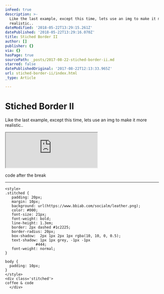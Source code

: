 ```yaml
---
inFeed: true
description: >-
  Like the last example, except this time, lets use an img to make it more
  realistic..
dateModified: '2018-05-22T13:29:15.261Z'
datePublished: '2018-05-22T13:29:16.070Z'
title: Stiched Border II
author: []
publisher: {}
via: {}
hasPage: true
sourcePath: _posts/2017-08-22-stiched-border-ii.md
starred: false
datePublishedOriginal: '2017-08-22T12:13:33.965Z'
url: stiched-border-ii/index.html
_type: Article

---
```

# Stiched Border II

Like the last example, except this time, lets use an img to make it more realistic..

<iframe src="https://the-grid.github.io/ed-userhtml/?g=eJxlUVluwyAU_OcUT4rUpFK81vkhbu7C8oJRMVhAaqdV7l6bOFGkItZh5q1tiFeDJ5KHqKPoUMIvAYCBSamtolCXw3RckJ55pS2F6gFwJr6UdxcrKVy82XUxDoEWxTiOOeea8Vy4vghOaGb6wiCLHfp8sOo9yYUzzlPYlGWZ3mdnYxb0D84-q9VFwkbUqosUuDMyoUZbzLoVrfIP7O_xOC9xtlgPE0gWllQ2lajr-vDynXkm9SW85MXdlIWOSTdSSNrZ-fP0irNdVe5hWcvMD_foI07xKatWtvJ43UO2XNMGsFBfxqZpmv-JWed7Zo7kRgh38poa8Kz_vdw30hZro1qpv0EYFsLn9tGz7YkIdz4jwttcV4mzgbaYeac_5IaOMQ" height="115" style=""></iframe>

code after the break

---

    <style>
    .stitched {
       padding: 20px;
       margin: 10px;
       background: url(https://www.bbiab.com/socialm/leather.png);
       color: #000;
       font-size: 21px;
       font-weight: bold;
       line-height: 1.3em;
       border: 2px dashed #1c2225;
       border-radius: 20px;
       box-shadow:  2px 1px 2px 1px rgba(10, 10, 0, 0.5);
       text-shadow: 1px 1px grey, -1px -1px   
                  #444;
       font-weight: normal;
    }
    
    body {
      padding: 10px;
    }
    </style>
    <div class='stitched'>
    coffee & code
      </div>